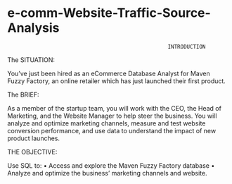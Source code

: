 # e-comm-Website-Traffic-Source-Analysis

                                                       INTRODUCTION

The SITUATION: 

You’ve just been hired as an eCommerce Database Analyst for Maven Fuzzy Factory, an online 
retailer which has just launched their first product.

The BRIEF: 

As a member of the startup team, you will work with the CEO, the Head of Marketing, and the 
Website Manager to help steer the business.
You will analyze and optimize marketing channels, measure and test website conversion 
performance, and use data to understand the impact of new product launches.

THE OBJECTIVE:

Use SQL to:
• Access and explore the Maven Fuzzy Factory database
• Analyze and optimize the business’ marketing channels and website.
